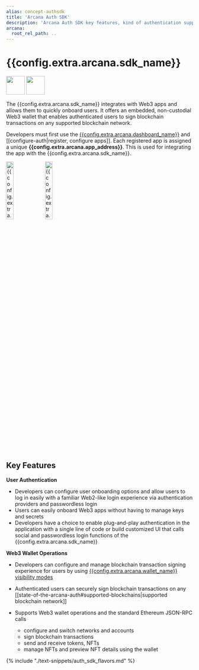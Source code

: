 ```yaml
---
alias: concept-authsdk
title: 'Arcana Auth SDK'
description: 'Arcana Auth SDK key features, kind of authentication supported for Web3 apps and the wallet operations can be accessed by app users.'
arcana:
  root_rel_path: ..
---
```


# {{config.extra.arcana.sdk_name}}

<img src="/img/icons/i_an_authsdk_light.png#only-light" width="50"/>
<img src="/img/icons/i_an_authsdk_dark.png#only-dark" width="50"/>


The {{config.extra.arcana.sdk_name}} integrates with Web3 apps and allows them to quickly onboard users. It offers an embedded, non-custodial Web3 wallet that enables authenticated users to sign blockchain transactions on any supported blockchain network. 

Developers must first use the [{{config.extra.arcana.dashboard_name}}]({{page.meta.arcana.root_rel_path}}/concepts/dashboard.md) and [[configure-auth|register, configure apps]]. Each registered app is assigned a unique **{{config.extra.arcana.app_address}}**. This is used for integrating the app with the {{config.extra.arcana.sdk_name}}. 

<img src="/img/diagrams/d_an_authsdk_light.png#only-light" alt="{{config.extra.arcana.sdk_name}} Diagram" height="20%"/>
<img src="/img/diagrams/d_an_authsdk_dark.png#only-dark" alt="{{config.extra.arcana.sdk_name}} Diagram Dark" height="20%"/>

## Key Features

**User Authentication**

  * Developers can configure user onboarding options and allow users to log in easily with a familiar Web2-like login experience via authentication providers and passwordless login
  * Users can easily onboard Web3 apps without having to manage keys and secrets 
  * Developers have a choice to enable plug-and-play authentication in the application with a single line of code or build customized UI that calls social and passwordless login functions of the {{config.extra.arcana.sdk_name}}

**Web3 Wallet Operations**

  * Developers can configure and manage blockchain transaction signing experience for users by using [{{config.extra.arcana.wallet_name}} visibility modes]({{page.meta.arcana.root_rel_path}}/concepts/anwallet/walletuimodes.md)
  * Authenticated users can securely sign blockchain transactions on any [[state-of-the-arcana-auth#supported-blockchains|supported blockchain network]]
  * Supports Web3 wallet operations and the standard Ethereum JSON-RPC calls
        
    - configure and switch networks and accounts
    - sign blockchain transactions
    - send and receive tokens, NFTs
    - manage NFTs and preview NFT details using the wallet

{% include "./text-snippets/auth_sdk_flavors.md" %}